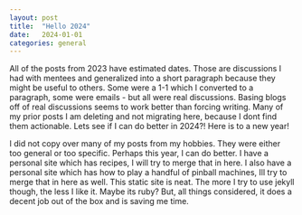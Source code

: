 ```yaml
---
layout: post
title:  "Hello 2024"
date:   2024-01-01
categories: general
---
```


All of the posts from 2023 have estimated dates. Those are discussions I had with mentees and generalized into a short paragraph because they might be useful to others. Some were a 1-1 which I converted to a paragraph, some were emails - but all were real discussions. Basing blogs off of real discussions seems to work better than forcing writing. Many of my prior posts I am deleting and not migrating here, because I dont find them actionable. Lets see if I can do better in 2024?! Here is to a new year!

I did not copy over many of my posts from my hobbies. They were either too general or too specific. Perhaps this year, I can do better. I have a personal site which has recipes, I will try to merge that in here. I also have a personal site which has how to play a handful of pinball machines, Ill try to merge that in here as well. This static site is neat. The more I try to use jekyll though, the less I like it. Maybe its ruby? But, all things considered, it does a decent job out of the box and is saving me time.